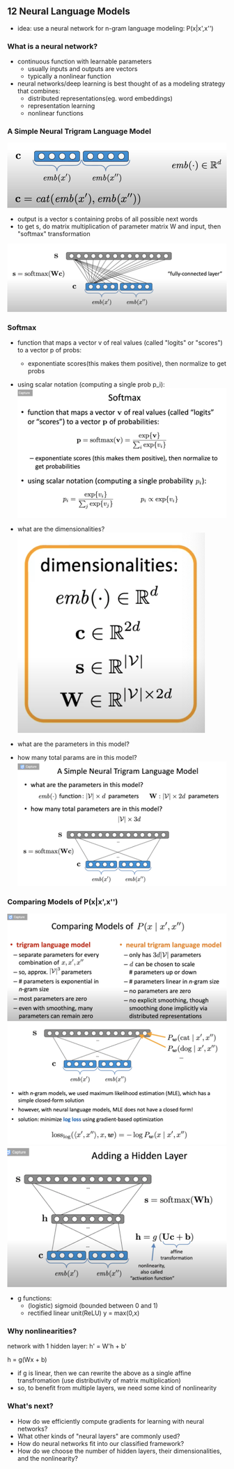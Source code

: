 ## 12 Neural Language Models
- idea: use a neural network for n-gram language modeling: P(x|x',x'')
### What is a neural network?
- continuous function with learnable parameters
    - usually inputs and outputs are vectors
    - typically a nonlinear function
- neural networks/deep learning is best thought of as a modeling strategy that combines:
    - distributed representations(eg. word embeddings)
    - representation learning
    - nonlinear functions
### A Simple Neural Trigram Language Model
![Image of Neural Network](https://github.com/joyhuan/NLP/blob/main/neural_net.png)
- output is a vector s containing probs of all possible next words
- to get s, do matrix multiplication of parameter matrix W and input, then "softmax" transformation

![Image of Fully Connected Layer](https://github.com/joyhuan/NLP/blob/main/fully_connected_layer.png)
### Softmax
- function that maps a vector v of real values (called "logits" or "scores") to a vector p of probs:

    - exponentiate scores(this makes them positive), then normalize to get probs
- using scalar notation (computing a single prob p_i):
![Image of Softmax](https://github.com/joyhuan/NLP/blob/main/softmax.png)
- what are the dimensionalities?
![Image of Dimensionalities](https://github.com/joyhuan/NLP/blob/main/dimensionalities.png)
- what are the parameters in this model?
- how many total params are in this model?
![Image of Parameters](https://github.com/joyhuan/NLP/blob/main/neural_params.png)
### Comparing Models of P(x|x',x'')
![Image of Comparison](https://github.com/joyhuan/NLP/blob/main/compare_trigram_neural.png)
![Image of Formula](https://github.com/joyhuan/NLP/blob/main/neural_formula.png)
![Image of Hidden Layer](https://github.com/joyhuan/NLP/blob/main/hidden_layer.png)
- g functions:
    - (logistic) sigmoid (bounded between 0 and 1)
    - rectified linear unit(ReLU) y = max(0,x)
### Why nonlinearities?
network with 1 hidden layer: h' = W'h + b'

h = g(Wx + b)
- if g is linear, then we can rewrite the above as a single affine transfromation (use distributivity of matrix multiplication)
- so, to benefit from multiple layers, we need some kind of nonlinearity
### What's next?
- How do we efficiently compute gradients for learning with neural networks?
- What other kinds of "neural layers" are commonly used?
- How do neural networks fit into our classified framework?
- How do we choose the number of hidden layers, their dimensionalities, and the nonlinearity?